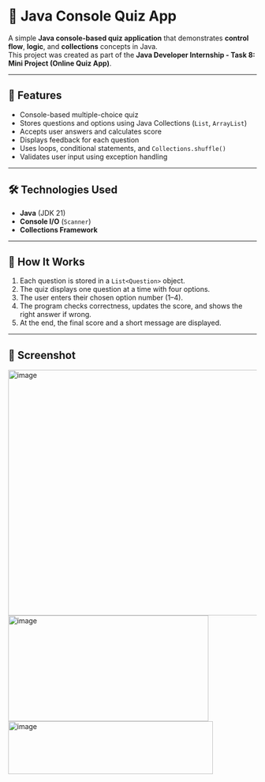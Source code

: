 # 🧠 Java Console Quiz App

A simple **Java console-based quiz application** that demonstrates **control flow**, **logic**, and **collections** concepts in Java.  
This project was created as part of the **Java Developer Internship - Task 8: Mini Project (Online Quiz App)**.

---

## 🚀 Features

- Console-based multiple-choice quiz  
- Stores questions and options using Java Collections (`List`, `ArrayList`)  
- Accepts user answers and calculates score  
- Displays feedback for each question  
- Uses loops, conditional statements, and `Collections.shuffle()`  
- Validates user input using exception handling  

---

## 🛠️ Technologies Used

- **Java** (JDK 21)
- **Console I/O** (`Scanner`)
- **Collections Framework**

---

## 🧩 How It Works

1. Each question is stored in a `List<Question>` object.
2. The quiz displays one question at a time with four options.
3. The user enters their chosen option number (1–4).
4. The program checks correctness, updates the score, and shows the right answer if wrong.
5. At the end, the final score and a short message are displayed.

---

## 📸 Screenshot
<img width="554" height="497" alt="image" src="https://github.com/user-attachments/assets/c73fca60-411f-4fe2-a628-a7835b981c52" />
<img width="406" height="214" alt="image" src="https://github.com/user-attachments/assets/111f349b-eb5c-4126-adcc-d33e2b613af4" />
<img width="415" height="107" alt="image" src="https://github.com/user-attachments/assets/3a70822f-343a-4deb-9883-0941cd40c005" />


